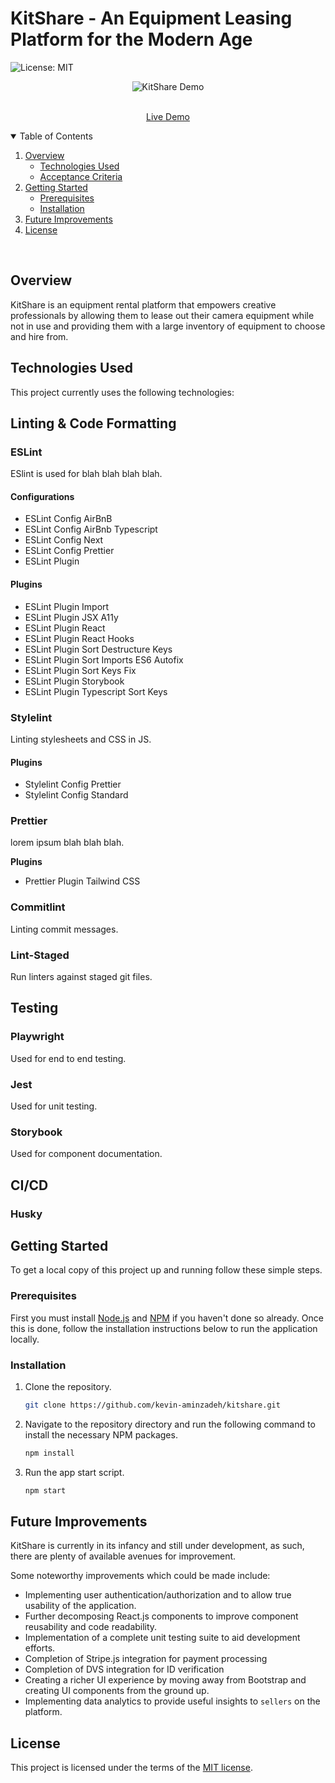 # KitShare - An Equipment Leasing Platform for the Modern Age

![License: MIT](https://img.shields.io/badge/License-MIT-yellow.svg)

<p align="center">
  <img src="./assets/demo.png" alt="KitShare Demo">
</p>
<p align="center">

  <p align="center">
    <br />
    <a href="https://kitshare-app.herokuapp.com/">Live Demo</a>
  </p>
</p>

<!-- TABLE OF CONTENTS -->
<details open="true">
  <summary>Table of Contents</summary>
  <ol>
    <li>
      <a href="#overview">Overview</a>
      <ul>
        <li><a href="#technologies-used">Technologies Used</a></li>
        <li><a href="#acceptance-criteria">Acceptance Criteria</a></li>
      </ul>
    </li>
    <li>
      <a href="#getting-started">Getting Started</a>
      <ul>
        <li><a href="#prerequisites">Prerequisites</a></li>
        <li><a href="#installation">Installation</a></li>
      </ul>
    </li>
    <li><a href="#future-improvements">Future Improvements</a></li>
    <li><a href="#license">License</a></li>
  </ol>
</details>
<br>

## Overview

KitShare is an equipment rental platform that empowers creative professionals by allowing them to lease out their camera equipment while not in use and providing them with a large inventory of equipment to choose and hire from.

## Technologies Used

This project currently uses the following technologies:

## Linting & Code Formatting

### **ESLint**

ESlint is used for blah blah blah blah.

#### **Configurations**

- ESLint Config AirBnB
- ESLint Config AirBnb Typescript
- ESLint Config Next
- ESLint Config Prettier
- ESLint Plugin

#### **Plugins**

- ESLint Plugin Import
- ESLint Plugin JSX A11y
- ESLint Plugin React
- ESLint Plugin React Hooks
- ESLint Plugin Sort Destructure Keys
- ESLint Plugin Sort Imports ES6 Autofix
- ESLint Plugin Sort Keys Fix
- ESLint Plugin Storybook
- ESLint Plugin Typescript Sort Keys

### **Stylelint**

Linting stylesheets and CSS in JS.

#### **Plugins**

- Stylelint Config Prettier
- Stylelint Config Standard

### **Prettier**

lorem ipsum blah blah blah.

**Plugins**

- Prettier Plugin Tailwind CSS

### **Commitlint**

Linting commit messages.

### **Lint-Staged**

Run linters against staged git files.

## Testing

### **Playwright**

Used for end to end testing.

### **Jest**

Used for unit testing.

### **Storybook**

Used for component documentation.

## CI/CD

### Husky

## Getting Started

To get a local copy of this project up and running follow these simple steps.

### Prerequisites

First you must install [Node.js](https://nodejs.org/en/) and [NPM](https://www.npmjs.com/get-npm) if you haven't done so already. Once this is done, follow the installation instructions below to run the application locally.

### Installation

1. Clone the repository.
   ```sh
   git clone https://github.com/kevin-aminzadeh/kitshare.git
   ```
2. Navigate to the repository directory and run the following command to install the necessary NPM packages.
   ```sh
   npm install
   ```
3. Run the app start script.
   ```sh
   npm start
   ```

## Future Improvements

KitShare is currently in its infancy and still under development, as such, there are plenty of available avenues for improvement.

Some noteworthy improvements which could be made include:

- Implementing user authentication/authorization and to allow true usability of the application.
- Further decomposing React.js components to improve component reusability and code readability.
- Implementation of a complete unit testing suite to aid development efforts.
- Completion of Stripe.js integration for payment processing
- Completion of DVS integration for ID verification
- Creating a richer UI experience by moving away from Bootstrap and creating UI components from the ground up.
- Implementing data analytics to provide useful insights to `sellers` on the platform.

## License

This project is licensed under the terms of the [MIT license](https://opensource.org/licenses/MIT).

